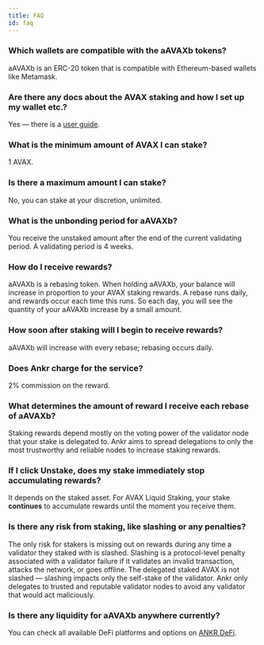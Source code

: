 ```yaml
---
title: FAQ
id: faq
---
```


### Which wallets are compatible with the aAVAXb tokens?

aAVAXb is an ERC-20 token that is compatible with Ethereum-based wallets like Metamask.


### Are there any docs about the AVAX staking and how I set up my wallet etc.?

Yes — there is a [user guide](https://www.ankr.com/docs/staking/liquid-staking/avax/stake-avax).


### What is the minimum amount of AVAX I can stake?
 
1 AVAX.


### Is there a maximum amount I can stake?

No, you can stake at your discretion, unlimited.  


### What is the unbonding period for aAVAXb?

You receive the unstaked amount after the end of the current validating period. A validating period is 4 weeks.


### How do I receive rewards? 

aAVAXb is a rebasing token. When holding aAVAXb, your balance will increase in proportion to your AVAX staking rewards. 
A rebase runs daily, and rewards occur each time this runs. 
So each day, you will see the quantity of your aAVAXb increase by a small amount. 


### How soon after staking will I begin to receive rewards?

aAVAXb will increase with every rebase; rebasing occurs daily. 


### Does Ankr charge for the service?

2% commission on the reward. 


### What determines the amount of reward I receive each rebase of aAVAXb?

Staking rewards depend mostly on the voting power of the validator node that your stake is delegated to.
Ankr aims to spread delegations to only the most trustworthy and reliable nodes to increase staking rewards.
 

### If I click **Unstake**, does my stake immediately stop accumulating rewards?

It depends on the staked asset. For AVAX Liquid Staking, your stake **continues** to accumulate rewards until the moment you receive them.


### Is there any risk from staking, like slashing or any penalties?

The only risk for stakers is missing out on rewards during any time a validator they staked with is slashed. 
Slashing is a protocol-level penalty associated with a validator failure if it validates an invalid transaction, attacks the network, or goes offline. 
The delegated staked AVAX is not slashed — slashing impacts only the self-stake of the validator. 
Ankr only delegates to trusted and reputable validator nodes to avoid any validator that would act maliciously.


### Is there any liquidity for aAVAXb anywhere currently?

You can check all available DeFi platforms and options on [ANKR DeFi](https://www.ankr.com/staking/defi/trade/?from=aAVAXb&to=AVAX).